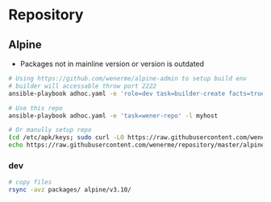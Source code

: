 # Repository

## Alpine
* Packages not in mainline version or version is outdated

```bash
# Using https://github.com/wenerme/alpine-admin to setup build env
# builder will accessable throw port 2222
ansible-playbook adhoc.yaml -e 'role=dev task=builder-create facts=true host_data_path=/data/build' -l mydockerhost

# Use this repo
ansible-playbook adhoc.yaml -e 'task=wener-repo' -l myhost

# Or manully setup repo
(cd /etc/apk/keys; sudo curl -LO https://raw.githubusercontent.com/wenerme/repository/master/alpine/wenermail@gmail.com-5dc8c7cd.rsa.pub )
echo https://raw.githubusercontent.com/wenerme/repository/master/alpine/v3.10/community | sudo tee -a /etc/apk/repositories
```

### dev
```bash
# copy files
rsync -avz packages/ alpine/v3.10/
```

